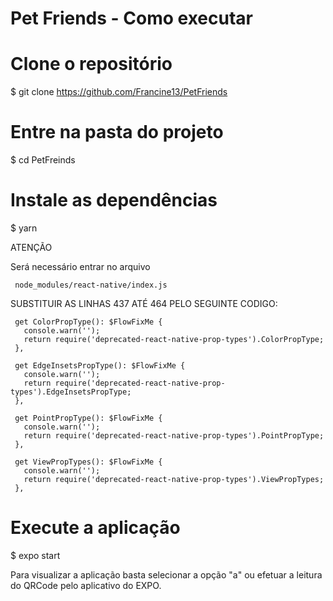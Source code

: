 ﻿# Pet Friends - Como executar
 
# Clone o repositório
$ git clone https://github.com/Francine13/PetFriends

# Entre na pasta do projeto
$ cd PetFreinds

# Instale as dependências
$ yarn

ATENÇÃO

Será necessário entrar no arquivo

     node_modules/react-native/index.js
   
SUBSTITUIR AS LINHAS 437 ATÉ 464 PELO SEGUINTE CODIGO:

     get ColorPropType(): $FlowFixMe {
       console.warn('');
       return require('deprecated-react-native-prop-types').ColorPropType;
     },

     get EdgeInsetsPropType(): $FlowFixMe {
       console.warn('');
       return require('deprecated-react-native-prop-types').EdgeInsetsPropType;
     },

     get PointPropType(): $FlowFixMe {
       console.warn('');
       return require('deprecated-react-native-prop-types').PointPropType;
     },

     get ViewPropTypes(): $FlowFixMe {
       console.warn('');
       return require('deprecated-react-native-prop-types').ViewPropTypes;
     },
# Execute a aplicação
$ expo start

Para visualizar a aplicação basta selecionar a opção "a" ou efetuar a leitura do QRCode pelo aplicativo do EXPO.
